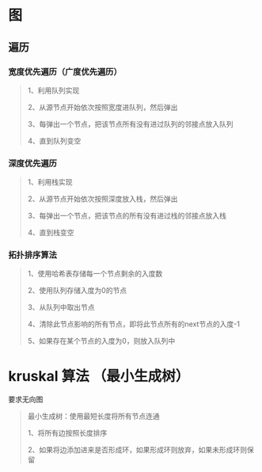 # 图

## 遍历

### 宽度优先遍历（广度优先遍历）

> 1、利用队列实现
>
>2、从源节点开始依次按照宽度进队列，然后弹出
>
>3、每弹出一个节点，把该节点所有没有进过队列的邻接点放入队列
>
>4、直到队列变空

### 深度优先遍历

> 1、利用栈实现
>
> 2、从源节点开始依次按照深度放入栈，然后弹出
>
> 3、每弹出一个节点，把该节点的所有没有进过栈的邻接点放入栈
>
> 4、直到栈变空

### 拓扑排序算法

> 1、使用哈希表存储每一个节点剩余的入度数
>
> 2、使用队列存储入度为0的节点
>
> 3、从队列中取出节点
>
> 4、清除此节点影响的所有节点，即将此节点所有的next节点的入度-1
>
> 5、如果存在某个节点的入度为0，则放入队列中

# kruskal 算法 （最小生成树）

要求无向图

> 最小生成树：使用最短长度将所有节点连通
>
> 1、将所有边按照长度排序
>
> 2、如果将边添加进来是否形成环，如果形成环则放弃，如果未形成环则保留
